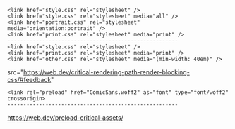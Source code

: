 ```JS
<link href="style.css" rel="stylesheet" />  
<link href="style.css" rel="stylesheet" media="all" />  
<link href="portrait.css" rel="stylesheet" media="orientation:portrait" />  
<link href="print.css" rel="stylesheet" media="print" />
------------------------------------------------------
<link href="style.css" rel="stylesheet" />  
<link href="print.css" rel="stylesheet" media="print" />  
<link href="other.css" rel="stylesheet" media="(min-width: 40em)" />

```

src="https://web.dev/critical-rendering-path-render-blocking-css/#feedback"



```JS
<link rel="preload" href="ComicSans.woff2" as="font" type="font/woff2" crossorigin>
------------------------------------------------------

```


https://web.dev/preload-critical-assets/



